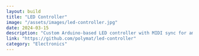 ```yaml
---
layout: build
title: "LED Controller"
image: "/assets/images/led-controller.jpg"
date: 2024-03-15
description: "Custom Arduino-based LED controller with MIDI sync for ambient lighting."
link: "https://github.com/polymat/led-controller"
category: "Electronics"
---
```

